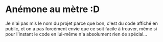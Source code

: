 # Anémone au mètre :D
Je n'ai pas mis le nom du projet parce que bon, c'est du code affiché en public, et on a pas forcément envie que ce soit facile à trouver, même si pour l'instant le code en lui-même n'a absolument rien de spécial...
